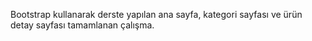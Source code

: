 Bootstrap kullanarak derste yapılan ana sayfa, kategori sayfası ve ürün detay sayfası tamamlanan çalışma.